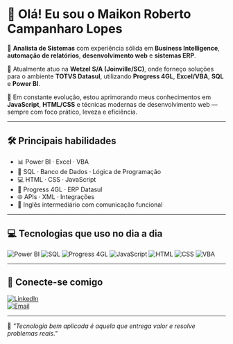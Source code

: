 # 👋 Olá! Eu sou o Maikon Roberto Campanharo Lopes

🎯 **Analista de Sistemas** com experiência sólida em **Business Intelligence**, **automação de relatórios**, **desenvolvimento web** e **sistemas ERP**.

💼 Atualmente atuo na **Wetzel S/A (Joinville/SC)**, onde forneço soluções para o ambiente **TOTVS Datasul**, utilizando **Progress 4GL**, **Excel/VBA**, **SQL** e **Power BI**.

🚀 Em constante evolução, estou aprimorando meus conhecimentos em **JavaScript**, **HTML/CSS** e técnicas modernas de desenvolvimento web — sempre com foco prático, leveza e eficiência.

---

## 🛠️ Principais habilidades

- 📊 Power BI · Excel · VBA  
- 🧠 SQL · Banco de Dados · Lógica de Programação  
- 💻 HTML · CSS · JavaScript  
- 🧾 Progress 4GL · ERP Datasul  
- 🌐 APIs · XML · Integrações  
- 💬 Inglês intermediário com comunicação funcional

---

## 💻 Tecnologias que uso no dia a dia

![Power BI](https://img.shields.io/badge/PowerBI-F2C811?style=flat&logo=powerbi&logoColor=black)
![SQL](https://img.shields.io/badge/SQL-4479A1?style=flat&logo=mysql&logoColor=white)
![Progress 4GL](https://img.shields.io/badge/Progress%204GL-000000?style=flat&logo=https://upload.wikimedia.org/wikipedia/en/5/58/OpenEdge_logo.png&logoWidth=20&logoColor=white)
![JavaScript](https://img.shields.io/badge/JavaScript-F7DF1E?style=flat&logo=javascript&logoColor=black)
![HTML](https://img.shields.io/badge/HTML5-E34F26?style=flat&logo=html5&logoColor=white)
![CSS](https://img.shields.io/badge/CSS3-1572B6?style=flat&logo=css3&logoColor=white)
![VBA](https://img.shields.io/badge/VBA-865A08?style=flat&logo=microsoft-office&logoColor=white)


---

## 🤝 Conecte-se comigo

[![LinkedIn](https://img.shields.io/badge/-LinkedIn-0A66C2?style=for-the-badge&logo=linkedin&logoColor=white)](https://linkedin.com/in/maikonrclopes)  
[![Email](https://img.shields.io/badge/-maikonroberto7@gmail.com-D14836?style=for-the-badge&logo=gmail&logoColor=white)](mailto:maikonroberto7@gmail.com)

---

🧠 _"Tecnologia bem aplicada é aquela que entrega valor e resolve problemas reais."_
